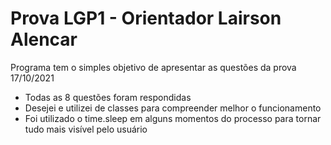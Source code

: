 # Prova LGP1 - Orientador Lairson Alencar

Programa tem o simples objetivo de apresentar as questões da prova 17/10/2021

- Todas as 8 questões foram respondidas
- Desejei e utilizei de classes para compreender melhor o funcionamento
- Foi utilizado o time.sleep em alguns momentos do processo para tornar tudo mais visível pelo usuário
